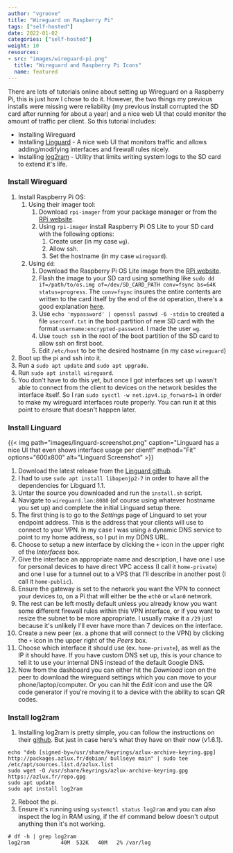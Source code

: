 ```yaml
---
author: "vgroove"
title: "Wireguard on Raspberry Pi"
tags: ["self-hosted"]
date: 2022-01-02
categories: ["self-hosted"]
weight: 10
resources:
- src: "images/wireguard-pi.png"
  title: "Wireguard and Raspberry Pi Icons"
  name: featured
---
```


There are lots of tutorials online about setting up Wireguard on a Raspberry Pi, this is just how I chose to do it. However, the two things my previous installs were missing were reliability (my previous install corrupted the SD card after running for about a year) and a nice web UI that could monitor the amount of traffic per client. So this tutorial includes:

* Installing Wireguard
* Installing [Linguard](https://github.com/joseantmazonsb/linguard) - A nice web UI that monitors traffic and allows adding/modifying interfaces and firewall rules nicely.
* Installing [log2ram](https://github.com/azlux/log2ram) - Utility that limits writing system logs to the SD card to extend it's life.

### Install Wireguard

1. Install Raspberry Pi OS:
    1. Using their imager tool:
        1. Download `rpi-imager` from your package manager or from the [RPi website](https://www.raspberrypi.com/software/).
        1. Using `rpi-imager` install Raspberry Pi OS Lite to your SD card with the following options:
            1. Create user (in my case `wg`).
            1. Allow ssh.
            1. Set the hostname (in my case `wireguard`).
    1. Using `dd`:
        1. Download the Raspberry Pi OS Lite image from the [RPi website](https://www.raspberrypi.com/software/).
        1. Flash the image to your SD card using something like `sudo dd if=/path/to/os.img of=/dev/SD_CARD_PATH conv=fsync bs=64K status=progress`. The `conv=fsync` insures the entire contents are written to the card itself by the end of the `dd` operation, there's a good explanation [here](https://abbbi.github.io/dd/).
        1. Use `echo 'mypassword' | openssl passwd -6 -stdin` to created a file `userconf.txt` in the boot partition of new SD card with the format `username:encrypted-password`. I made the user `wg`.
        1. Use `touch ssh` in the root of the boot partition of the SD card to allow ssh on first boot.
        1. Edit `/etc/host` to be the desired hostname (in my case `wireguard`)
1. Boot up the pi and ssh into it.
1. Run a `sudo apt update` and `sudo apt upgrade`.
1. Run `sudo apt install wireguard`.
1. You don't have to do this yet, but once I got interfaces set up I wasn't able to connect from the client to devices on the network besides the interface itself. So I ran `sudo sysctl -w net.ipv4.ip_forward=1` in order to make my wireguard interfaces route properly. You can run it at this point to ensure that doesn't happen later.

### Install Linguard

{{< img path="images/linguard-screenshot.png" caption="Linguard has a nice UI that even shows interface usage per client!" method="Fit" options="600x800" alt="Linguard Screenshot" >}}

1. Download the latest release from the [Linguard github](https://github.com/joseantmazonsb/linguard).
1. I had to use `sudo apt install libopenjp2-7` in order to have all the dependencies for Libguard 1.1.
1. Untar the source you downloaded and run the `install.sh` script.
1. Navigate to `wireguard.lan:8080` (of course using whatever hostname you set up) and complete the initial Linguard setup there.
1. The first thing is to go to the *Settings* page of Linguard to set your endpoint address. This is the address that your clients will use to connect to your VPN. In my case I was using a dynamic DNS service to point to my home address, so I put in my DDNS URL.
1. Choose to setup a new interface by clicking the `+` icon in the upper right of the *Interfaces* box.
1. Give the interface an appropriate name and description, I have one I use for personal devices to have direct VPC access (I call it `home-private`) and one I use for a tunnel out to a VPS that I'll describe in another post (I call it `home-public`).
1. Ensure the gateway is set to the network you want the VPN to connect your devices to, on a Pi that will either be the `eth0` or `wlan0` network.
1. The rest can be left mostly default unless you already know you want some different firewall rules within this VPN interface, or if you want to resize the subnet to be more appropriate. I usually make it a `/29` just because it's unlikely I'll ever have more than 7 devices on the interface.
1. Create a new peer (ex. a phone that will connect to the VPN) by clicking the `+` icon in the upper right of the *Peers* box.
1. Choose which interface it should use (ex. `home-private`), as well as the IP it should have. If you have custom DNS set up, this is your chance to tell it to use your internal DNS instead of the default Google DNS.
1. Now from the dashboard you can either hit the *Download* icon on the peer to download the wireguard settings which you can move to your phone/laptop/computer. Or you can hit the *Edit* icon and use the QR code generator if you're moving it to a device with the ability to scan QR codes.

### Install log2ram

1. Installing log2ram is pretty simple, you can follow the instructions on their [github](https://github.com/azlux/log2ram). But just in case here's what they have on their now (v1.6.1).
```
echo "deb [signed-by=/usr/share/keyrings/azlux-archive-keyring.gpg] http://packages.azlux.fr/debian/ bullseye main" | sudo tee /etc/apt/sources.list.d/azlux.list
sudo wget -O /usr/share/keyrings/azlux-archive-keyring.gpg  https://azlux.fr/repo.gpg
sudo apt update
sudo apt install log2ram
```
2. Reboot the pi.
1. Ensure it's running using `systemctl status log2ram` and you can also inspect the log in RAM using, if the `df` command below doesn't output anything then it's not working.
```
# df -h | grep log2ram
log2ram          40M  532K   40M   2% /var/log
```